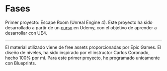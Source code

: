 # Fases
Primer proyecto: Escape Room (Unreal Engine 4).
Este proyecto ha sido desarrollado a partir de un [curso](https://www.udemy.com/course/desarrollo-de-juegos-con-unreal-engine-4-de-0-a-profesional/) en Udemy, con el objetivo de aprender a desarrollar con UE4.

---
El material utilizado viene de free assets proporcionadas por Epic Games.
El diseño de niveles, ha sido inspirado por el instructor Carlos Coronado, hecho 100% por mí.
Para este primer proyecto, he programado unicamente con Blueprints.
